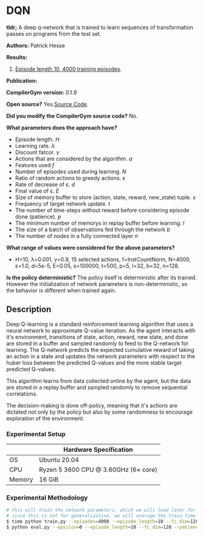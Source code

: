 # DQN

**tldr;**
A deep q-network that is trained to learn sequences of transformation passes on programs from the test set.

**Authors:**
Patrick Hesse

**Results:**
1. [Episode length 10, 4000 training episodes](results-H10-N4000.csv).

**Publication:**

**CompilerGym version:**
0.1.9

**Open source?**
Yes.[Source Code](https://github.com/phesse001/compiler-gym-dqn/blob/leaderboard/eval.py).

**Did you modify the CompilerGym source code?**
No.

**What parameters does the approach have?**
* Episode length. *H*
* Learning rate. *λ*
* Discount fatcor. *γ*
* Actions that are considered by the algorithm. *a*
* Features used *f*
* Number of episodes used during learning. *N*
* Ratio of random actions to greedy actions. *ε*
* Rate of decrease of ε. *d*
* Final value of ε. *E*
* Size of memory buffer to store (action, state, reward, new_state) tuple. *s*
* Frequency of target network update. *t*
* The number of time-steps without reward before considering episode done (patience). *p*
* The minimum number of memorys in replay buffer before learning. *l*
* The size of a batch of observations fed through the network *b*
* The number of nodes in a fully connected layer *n*

**What range of values were considered for the above parameters?**
* H=10, λ=0.001, γ=0.9, 15 selected actions, f=InstCountNorm, N=4000, ε=1.0, d=5e-5, E=0.05, s=100000, t=500, p=5, l=32, b=32, n=128.

**Is the policy deterministic?**
The policy itself is deterministic after its trained. However the initialization of network parameters is non-deterministic, so the behavior is different when trained again.

## Description

Deep Q-learning is a standard reinforcement learning algorithm that uses a neural
network to approximate Q-value iteration. As the agent interacts with it's environment,
transitions of state, action, reward, new state, and done are stored in a buffer and
sampled randomly to feed to the Q-network for learning. The Q-network predicts the
expected cumulative reward of taking an action in a state and updates the network
parameters with respect to the huber loss between the predicted Q-values and the
more stable target predicted Q-values.

This algorithm learns from data collected online by the agent, but the data are stored
in a replay buffer and sampled randomly to remove sequential correlations.

The decision-making is done off-policy, meaning that it's actions are dictated not
only by the policy but also by some randomness to encourage exploration of the
environment.

### Experimental Setup

|        | Hardware Specification                        |
| ------ | --------------------------------------------- |
| OS     | Ubuntu 20.04                                  |
| CPU    | Ryzen 5 3600 CPU @ 3.60GHz (6× core)          |
| Memory | 16 GiB                                        |

### Experimental Methodology

```sh
# this will train the network parameters, which we will load later for evaluation
# since this is not for generalization, we will average the train time over the 23 benchmarks and add it to the geomean time
$ time python train.py --episodes=4000 --episode_length=10 --fc_dim=128 --patience=4
$ python eval.py --epsilon=0 --episode_length=10 --fc_dim=128 --patience=4
```
